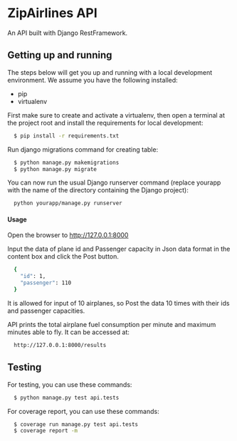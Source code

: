 # ZipAirlines API

An API built with Django RestFramework.

## Getting up and running

The steps below will get you up and running with a local development environment. We assume you have the following installed:

- pip
- virtualenv

First make sure to create and activate a virtualenv, then open a terminal at the project root and install the requirements for local development:

```bash
  $ pip install -r requirements.txt

```
Run django migrations command for creating table:

```bash
  $ python manage.py makemigrations
  $ python manage.py migrate

```
You can now run the usual Django runserver command (replace yourapp with the name of the directory containing the Django project):

```bash
  python yourapp/manage.py runserver

```
#### Usage

Open the browser to http://127.0.0.1:8000

Input the data of plane id and Passenger capacity in Json data format in the content box and click the Post button.

```bash
  {
    "id": 1,
    "passenger": 110
  }
```
It is allowed for input of 10 airplanes, so Post the data 10 times with their ids and passenger capacities.

API prints the total airplane fuel consumption per minute and maximum minutes able to fly. It can be accessed at:



```bash
  http://127.0.0.1:8000/results

```

## Testing

For testing, you can use these commands:

```bash
  $ python manage.py test api.tests

```

For coverage report, you can use these commands:

```bash
  $ coverage run manage.py test api.tests
  $ coverage report -m

```
